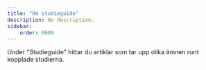 ```yaml
---
title: "Om studieguide" 
description: No description.
sidebar:
    order: 0000
---
```


Under "Studieguide" hittar du artiklar som tar upp olika ämnen runt kopplade studierna.
